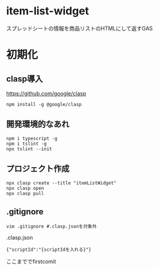 # item-list-widget
スプレッドシートの情報を商品リストのHTMLにして返すGAS

# 初期化
## clasp導入
https://github.com/google/clasp
```
npm install -g @google/clasp
```
## 開発環境的なあれ
```
npm i typescript -g
npm i tslint -g
npx tslint --init
```
## プロジェクト作成
```
npx clasp create --title "itemListWidget"
npx clasp open
npx clasp pull
```
## .gitignore
```
vim .gitignore #.clasp.jsonを対象外
```
.clasp.json
```
{"scriptId":"{scriptIdを入れる}"}
```
ここまででfirstcomit